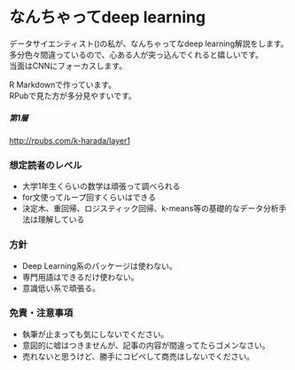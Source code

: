 # なんちゃってdeep learning

データサイエンティスト()の私が、なんちゃってなdeep learning解説をします。  
多分色々間違っているので、心ある人が突っ込んでくれると嬉しいです。  
当面はCNNにフォーカスします。  

R Markdownで作っています。  
RPubで見た方が多分見やすいです。

##### 第1層
http://rpubs.com/k-harada/layer1

### 想定読者のレベル
* 大学1年生くらいの数学は頑張って調べられる  
* for文使ってループ回すくらいはできる  
* 決定木、重回帰、ロジスティック回帰、k-means等の基礎的なデータ分析手法は理解している  

### 方針
* Deep Learning系のパッケージは使わない。
* 専門用語はできるだけ使わない。
* 意識低い系で頑張る。

### 免責・注意事項
* 執筆が止まっても気にしないでください。
* 意図的に嘘はつきませんが、記事の内容が間違ってたらゴメンなさい。
* 売れないと思うけど、勝手にコピペして商売はしないでください。

